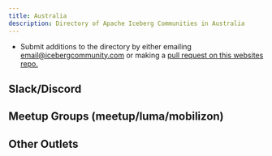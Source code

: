 ```yaml
---
title: Australia
description: Directory of Apache Iceberg Communities in Australia
---
```

- Submit additions to the directory by either emailing email@icebergcommunity.com or making a [pull request on this websites repo.](https://github.com/AlexMercedCoder/iceberg-community)

## Slack/Discord


## Meetup Groups (meetup/luma/mobilizon)


## Other Outlets
